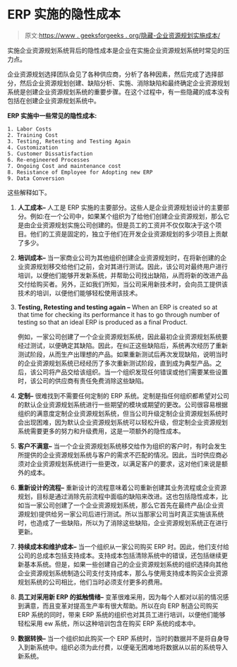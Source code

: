 # ERP 实施的隐性成本

> 原文:[https://www . geeksforgeeks . org/隐藏-企业资源规划实施成本/](https://www.geeksforgeeks.org/hidden-cost-of-erp-implementation/)

实施企业资源规划系统背后的隐性成本是企业在实施企业资源规划系统时常见的压力点。

企业资源规划选择团队会见了各种供应商，分析了各种因素，然后完成了选择部分，然后企业资源规划创建、缺陷分析、实施、消除缺陷和最终确定企业资源规划系统是创建企业资源规划系统的重要步骤。在这个过程中，有一些隐藏的成本没有包括在创建企业资源规划系统中。

**ERP 实施中一些常见的隐性成本:**

```
1. Labor Costs
2. Training Cost
3. Testing, Retesting and Testing Again
4. Customization
5. Customer Dissatisfaction
6. Re-engineered Processes
7. Ongoing Cost and maintenance cost
8. Resistance of Employee for Adopting new ERP
9. Data Conversion 
```

这些解释如下。

1.  **人工成本–**
    人工是 ERP 实施的主要部分。这些人是企业资源规划设计的主要部分。例如:在一个公司中，如果某个组织为了给他们创建企业资源规划，那么它是由企业资源规划实施公司创建的。但是员工的工资并不仅仅取决于这个项目。他们的工资是固定的，独立于他们在开发企业资源规划的多少项目上贡献了多少。
2.  **培训成本–**
    当一家商业公司为其他组织创建企业资源规划时，在将新创建的企业资源规划移交给他们之前，会对其进行测试。因此，该公司对最终用户进行培训，以便他们能够开发新系统，并帮助公司找出缺陷，从而将新的改进产品交付给购买者。另外，正如我们所知，当公司采用新技术时，会向员工提供该技术的培训，以便他们能够轻松使用该技术。
3.  **Testing, Retesting and testing again –**
    When an ERP is created so at that time for checking its performance it has to go through number of testing so that an ideal ERP is produced as a final Product.

    例如，一家公司创建了一个企业资源规划系统，因此最初企业资源规划系统要经过测试，以便确定其缺陷。因此，在纠正这些缺陷后，系统再次经历了重新测试阶段，从而生产出理想的产品。如果重新测试后再次发现缺陷，说明当时的企业资源规划系统已经经历了多次重新测试阶段，直到成为典型产品。之后，该公司将产品交给该组织。当一个组织发现任何错误或他们需要某些设置时，该公司的供应商有责任免费消除这些缺陷。

4.  **定制–**
    很难找到不需要任何定制的 ERP 系统。定制是指任何组织都希望对公司的默认企业资源规划系统进行一些期望的模块或期望的更改。公司很容易根据组织的满意度定制企业资源规划系统，但当公司升级定制企业资源规划系统时会出现困难，因为默认企业资源规划系统可以轻松升级，但定制企业资源规划系统需要更多的努力和升级费用，这是一项额外的隐性成本。
5.  **客户不满意–**
    当一个企业资源规划系统移交给作为组织的客户时，有时会发生所提供的企业资源规划系统与客户的需求不匹配的情况。因此，当时供应商必须对企业资源规划系统进行一些更改，以满足客户的要求，这对他们来说是额外的成本。
6.  **重新设计的流程–**
    重新设计的流程意味着公司重新创建其业务流程或企业资源规划，目标是通过消除先前流程中面临的缺陷来改进。这也包括隐性成本，比如当一家公司创建了一个企业资源规划系统，那么它首先在最终产品(企业资源规划)提供给另一家公司后进行测试。所以当那家公司当时真正实施该系统时，也造成了一些缺陷，所以为了消除这些缺陷，企业资源规划系统正在进行更新。
7.  **持续成本和维护成本–**
    当一个组织从一家公司购买 ERP 时。因此，他们支付给公司的总成本包括支持成本。支持成本包括清除系统中的错误，还包括继续更新基本系统。但是，如果一些创建自己的企业资源规划系统的组织选择向其他企业资源规划系统制造公司支付支持成本，那么与使用支持成本购买企业资源规划系统的公司相比，他们当时必须支付更多的费用。
8.  **员工对采用新 ERP 的抵触情绪–**
    变革很难采用，因为每个人都对以前的情况感到满意，而且变革对提高生产率有很大帮助。所以在向 ERP 制造公司购买 ERP 系统的同时，带来 ERP 系统的组织也对其员工进行培训，以便他们能够轻松采用 ew 系统，所以这种培训包含在购买 ERP 系统的成本中。
9.  **数据转换–**
    当一个组织如此购买一个 ERP 系统时，当时的数据并不是将自身导入到新系统中。组织必须为此付费，以便毫无困难地将数据从以前的系统导入新系统。